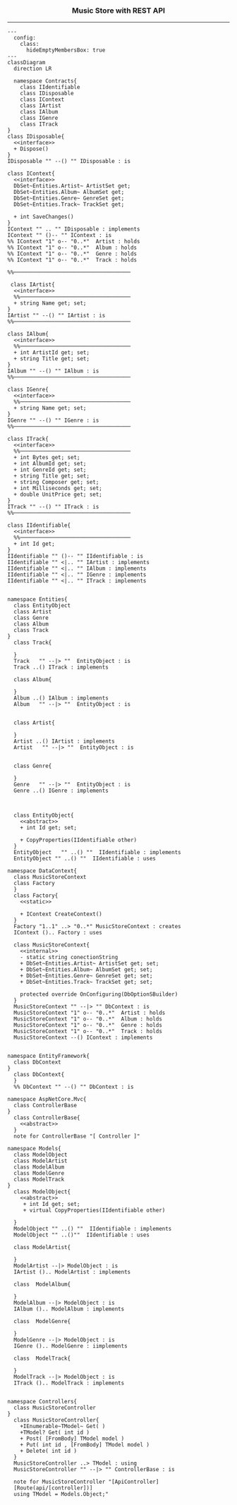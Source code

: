 ### <p align="center"> Music Store with REST API </p>
---

<!--
<div align="center">

  | `classA` |"| card.A |"| `Rel.Type` | `Link` | `Rel.Type` |"| card.B |"| `classB` | : | `LabelText` |
  |:--------:|-|:------:|-|:----------:|:------:|:----------:|-|:------:|-|:--------:|:-:|:-----------:|

  <details><summary>

  $\scriptsize{click\ for\ more\ syntax}$
  `Relation Type`
  </summary>

  | [*Relation Types*] |${\quad\ \ }$| [*Link Types*] |
  |:------------------:|-------|:--------------:|

  |  Type  |  Description  |${\ }$|  Type  |  Description  |
  |:------:|:-------------:|------|:------:|:-------------:|
  |   <\|  |  Inheritance  |${\ }$|   --   |     Solid     |
  |   \*   |  Composition  |${\ }$|   ..   |     Dashed    |
  |   o	   |  Aggregation  |${\ }$|        |               |
  |   ->   |  Association  |${\ }$|        |               |
  |  <-	   |  Association  |${\ }$|        |               |
  |  \|>   |  Realization  |${\ }$|        |               |

  </details>

</div>
-->


```mermaid
---
  config:
    class:
      hideEmptyMembersBox: true
---
classDiagram
  direction LR

  namespace Contracts{
    class IIdentifiable
    class IDisposable
    class IContext
    class IArtist
    class IAlbum
    class IGenre
    class ITrack
}
class IDisposable{
  <<interface>>
  + Dispose()
}
IDisposable "" --() "" IDisposable : is

class IContext{
  <<interface>>
  DbSet~Entities.Artist~ ArtistSet get;
  DbSet~Entities.Album~ AlbumSet get;
  DbSet~Entities.Genre~ GenreSet get;
  DbSet~Entities.Track~ TrackSet get;

  + int SaveChanges()
}
IContext "" .. "" IDisposable : implements
IContext "" ()-- "" IContext : is
%% IContext "1" o-- "0..*"  Artist : holds
%% IContext "1" o-- "0..*"  Album : holds
%% IContext "1" o-- "0..*"  Genre : holds
%% IContext "1" o-- "0..*"  Track : holds

%%─────────────────────────────────────

 class IArtist{
  <<interface>>
  %%───────────────────────────────────
  + string Name get; set;
}
IArtist "" --() "" IArtist : is
%%─────────────────────────────────────

class IAlbum{
  <<interface>>
  %%───────────────────────────────────
  + int ArtistId get; set;
  + string Title get; set;
}
IAlbum "" --() "" IAlbum : is
%%─────────────────────────────────────

class IGenre{
  <<interface>>
  %%───────────────────────────────────
  + string Name get; set;
}
IGenre "" --() "" IGenre : is
%%─────────────────────────────────────

class ITrack{
  <<interface>>
  %%───────────────────────────────────
  + int Bytes get; set;
  + int AlbumId get; set;
  + int GenreId get; set;
  + string Title get; set;
  + string Composer get; set;
  + int Milliseconds get; set;
  + double UnitPrice get; set;
}
ITrack "" --() "" ITrack : is
%%─────────────────────────────────────

class IIdentifiable{
  <<interface>>
  %%───────────────────────────────────
  + int Id get;
}
IIdentifiable "" ()-- "" IIdentifiable : is
IIdentifiable "" <|.. "" IArtist : implements
IIdentifiable "" <|.. "" IAlbum : implements
IIdentifiable "" <|.. "" IGenre : implements
IIdentifiable "" <|.. "" ITrack : implements


namespace Entities{
  class EntityObject
  class Artist
  class Genre
  class Album
  class Track
}
  class Track{

  }
  Track   "" --|> ""  EntityObject : is
  Track ..() ITrack : implements

  class Album{

  }
  Album ..() IAlbum : implements
  Album   "" --|> ""  EntityObject : is


  class Artist{

  }
  Artist ..() IArtist : implements
  Artist   "" --|> ""  EntityObject : is


  class Genre{

  }
  Genre   "" --|> ""  EntityObject : is
  Genre ..() IGenre : implements



  class EntityObject{
    <<abstract>>
    + int Id get; set;

    + CopyProperties(IIdentifiable other)
  }
  EntityObject   "" ..() ""  IIdentifiable : implements
  EntityObject "" ..() ""  IIdentifiable : uses

namespace DataContext{
  class MusicStoreContext
  class Factory
  }
  class Factory{
    <<static>>

    + IContext CreateContext()
  }
  Factory "1..1" ..> "0..*" MusicStoreContext : creates
  IContext ().. Factory : uses

  class MusicStoreContext{
    <<internal>>
    - static string conectionString
    + DbSet~Entities.Artist~ ArtistSet get; set;
    + DbSet~Entities.Album~ AlbumSet get; set;
    + DbSet~Entities.Genre~ GenreSet get; set;
    + DbSet~Entities.Track~ TrackSet get; set;

    protected override OnConfiguring(DbOptionSBuilder)
  }
  MusicStoreContext "" --|> "" DbContext : is
  MusicStoreContext "1" o-- "0..*"  Artist : holds
  MusicStoreContext "1" o-- "0..*"  Album : holds
  MusicStoreContext "1" o-- "0..*"  Genre : holds
  MusicStoreContext "1" o-- "0..*"  Track : holds
  MusicStoreContext --() IContext : implements


namespace EntityFramework{
  class DbContext
}
  class DbContext{
  }
  %% DbContext "" --() "" DbContext : is

namespace AspNetCore.Mvc{
  class ControllerBase
}
  class ControllerBase{
    <<abstract>>
  }
  note for ControllerBase "[ Controller ]"

namespace Models{
  class ModelObject
  class ModelArtist
  class ModelAlbum
  class ModelGenre
  class ModelTrack
}
  class ModelObject{
    <<abstract>>
     + int Id get; set;
     + virtual CopyProperties(IIdentifiable other)

  }
  ModelObject "" ..() ""  IIdentifiable : implements
  ModelObject "" ..()""  IIdentifiable : uses

  class ModelArtist{

  }
  ModelArtist --|> ModelObject : is
  IArtist ().. ModelArtist : implements

  class  ModelAlbum{

  }
  ModelAlbum --|> ModelObject : is
  IAlbum ().. ModelAlbum : implements

  class  ModelGenre{

  }
  ModelGenre --|> ModelObject : is
  IGenre ().. ModelGenre : iimplements

  class  ModelTrack{

  }
  ModelTrack --|> ModelObject : is
  ITrack ().. ModelTrack : implements


namespace Controllers{
  class MusicStoreController
}
  class MusicStoreController{
    +IEnumerable~TModel~ Get( )
    +TModel? Get( int id )
    + Post( [FromBody] TModel model )
    + Put( int id , [FromBody] TModel model )
    + Delete( int id )
  }
  MusicStoreController ..> TModel : using
  MusicStoreController "" --|> "" ControllerBase : is

  note for MusicStoreController "[ApiController]
  [Route(api/[controller])]
  using TModel = Models.Object;"

```